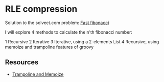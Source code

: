 RLE compression
===============

Solution to the solveet.com problem: [Fast fibonacci](http://www.solveet.com/exercises/Fibonacci-rapido/37)

I will explore 4 methods to calculate the n'th fibonacci number:

1 Recursive
2 Iterative
3 Iterative, using a 2-elements List
4 Recursive, using memoize and trampoline features of groovy

Resources
---------

* [Trampoline and Memoize](http://www.solutionsiq.com/resources/agileiq-blog/bid/72880/Programming-with-Groovy-Trampoline-and-Memoize)
